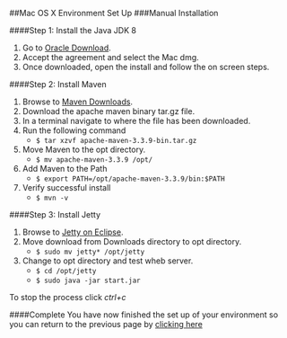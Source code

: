 ##Mac OS X Environment Set Up
###Manual Installation

####Step 1: Install the Java JDK 8
1. Go to [Oracle Download](http://www.oracle.com/technetwork/java/javase/downloads/jdk8-downloads-2133151.html).
2. Accept the agreement and select the Mac dmg.
3. Once downloaded, open the install and follow the on screen steps.

####Step 2: Install Maven  
1. Browse to [Maven Downloads](https://maven.apache.org/download.cgi).
2. Download the apache maven binary tar.gz file.
3. In a terminal navigate to where the file has been downloaded.
4. Run the following command
    * ```$ tar xzvf apache-maven-3.3.9-bin.tar.gz```
5. Move Maven to the opt directory.
    * ```$ mv apache-maven-3.3.9 /opt/```
6. Add Maven to the Path
    * ```$ export PATH=/opt/apache-maven-3.3.9/bin:$PATH```
7. Verify successful install
    * ```$ mvn -v```

####Step 3: Install Jetty  
1. Browse to [Jetty on Eclipse](www.eclipse.org/jetty/download.html).
2. Move download from Downloads directory to opt directory.
    * ```$ sudo mv jetty* /opt/jetty```
3. Change to opt directory and test wheb server.
    * ```$ cd /opt/jetty```
    * ```$ sudo java -jar start.jar```

To stop the process click _ctrl+c_

####Complete
You have now finished the set up of your environment so you can return to
the previous page by [clicking here](../README.md)
